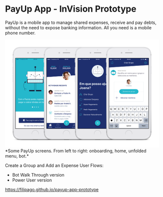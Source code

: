 # PayUp App - InVision Prototype

PayUp is a mobile app to manage shared expenses, receive and pay debts, without the need to
expose banking information. All you need is a mobile phone number.

<img src="https://raw.githubusercontent.com/FilipaGo/payup-app-prototype/master/_images_readme/payup_comp%402x.png" width="1000" />
*Some PayUp screens. From left to right: onboarding, home, unfolded menu, bot.*

Create a Group and Add an Expense User Flows:

* Bot Walk Through version
* Power User version

https://filipago.github.io/payup-app-prototype

